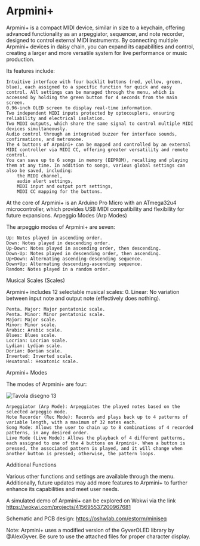 # Arpmini+

Arpmini+ is a compact MIDI device, similar in size to a keychain, offering advanced functionality as an arpeggiator, sequencer, and note recorder, designed to control external MIDI instruments. By connecting multiple Arpmini+ devices in daisy chain, you can expand its capabilities and control, creating a larger and more versatile system for live performance or music production.

Its features include:

    Intuitive interface with four backlit buttons (red, yellow, green, blue), each assigned to a specific function for quick and easy control. All settings can be managed through the menu, which is accessed by holding the green button for 4 seconds from the main screen.
    0.96-inch OLED screen to display real-time information.
    Two independent MIDI inputs protected by optocouplers, ensuring reliability and electrical isolation.
    Two MIDI outputs, which share the same signal to control multiple MIDI devices simultaneously.
    Audio control through an integrated buzzer for interface sounds, confirmations, and metronome.
    The 4 buttons of Arpmini+ can be mapped and controlled by an external MIDI controller via MIDI CC, offering greater versatility and remote control.
    You can save up to 6 songs in memory (EEPROM), recalling and playing them at any time. In addition to songs, various global settings can also be saved, including:
        the MIDI channel,
        audio alert settings,
        MIDI input and output port settings,
        MIDI CC mapping for the buttons.

At the core of Arpmini+ is an Arduino Pro Micro with an ATmega32u4 microcontroller, which provides USB MIDI compatibility and flexibility for future expansions.
Arpeggio Modes (Arp Modes)

The arpeggio modes of Arpmini+ are seven:

    Up: Notes played in ascending order.
    Down: Notes played in descending order.
    Up-Down: Notes played in ascending order, then descending.
    Down-Up: Notes played in descending order, then ascending.
    Up+Down: Alternating ascending-descending sequence.
    Down+Up: Alternating descending-ascending sequence.
    Random: Notes played in a random order.

Musical Scales (Scales)

Arpmini+ includes 12 selectable musical scales: 0. Linear: No variation between input note and output note (effectively does nothing).

    Penta. Major: Major pentatonic scale.
    Penta. Minor: Minor pentatonic scale.
    Major: Major scale.
    Minor: Minor scale.
    Arabic: Arabic scale.
    Blues: Blues scale.
    Locrian: Locrian scale.
    Lydian: Lydian scale.
    Dorian: Dorian scale.
    Inverted: Inverted scale.
    Hexatonal: Hexatonic scale.

Arpmini+ Modes

The modes of Arpmini+ are four:

![Tavola disegno 13](https://github.com/user-attachments/assets/443ddb94-6dd9-4fc4-ae67-83bd67afdbf7)

    Arpeggiator (Arp Mode): Arpeggiates the played notes based on the selected arpeggio mode.
    Note Recorder (Rec Mode): Records and plays back up to 4 patterns of variable length, with a maximum of 32 notes each.
    Song Mode: Allows the user to chain up to 8 combinations of 4 recorded patterns, in any desired order.
    Live Mode (Live Mode): Allows the playback of 4 different patterns, each assigned to one of the 4 buttons on Arpmini+. When a button is pressed, the associated pattern is played, and it will change when another button is pressed; otherwise, the pattern loops.
        
Additional Functions

Various other functions and settings are available through the menu. Additionally, future updates may add more features to Arpmini+ to further enhance its capabilities and meet user needs.

A simulated demo of Arpmini+ can be explored on Wokwi via the link https://wokwi.com/projects/415695537200967681

Schematic and PCB design: https://oshwlab.com/estorm/miniseq

Note: Arpmini+ uses a modified version of the GyverOLED library by @AlexGyver. Be sure to use the attached files for proper character display.
